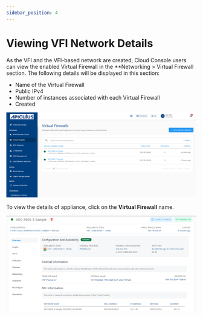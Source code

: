 ```yaml
---
sidebar_position: 4
---
```

# Viewing VFI Network Details

As the VFI and the VFI-based network are created, Cloud Console users can view the enabled Virtual Firewall in the **Networking > Virtual Firewall section. The following details will be displayed in this section:
- Name of the Virtual Firewall
- Public IPv4
- Number of instances associated with each Virtual Firewall
- Created

![Viewing VFI Network Details](img/ViewingVFINetworkDetails1.png)

To view the details of appliance, click on the **Virtual Firewall** name. 

![Viewing VFI Network Details](img/ViewingVFINetworkDetails2.png)
